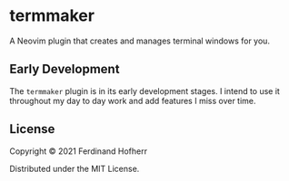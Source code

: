 # termmaker

A Neovim plugin that creates and manages terminal windows for you.

## Early Development

The `termmaker` plugin is in its early development stages. I intend to
use it throughout my day to day work and add features I miss over time.

## License

Copyright © 2021 Ferdinand Hofherr

Distributed under the MIT License.
